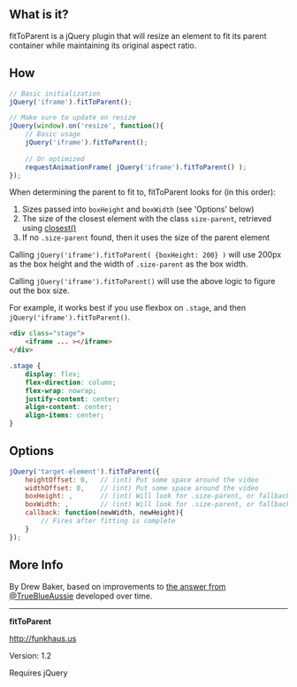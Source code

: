 ## What is it?

fitToParent is a jQuery plugin that will resize an element to fit its parent container while maintaining its original aspect ratio.

## How

```js
// Basic initialization
jQuery('iframe').fitToParent();

// Make sure to update on resize
jQuery(window).on('resize', function(){
    // Basic usage
    jQuery('iframe').fitToParent();
    
    // Or optimized
    requestAnimationFrame( jQuery('iframe').fitToParent() );
});
```

When determining the parent to fit to, fitToParent looks for (in this order):

1. Sizes passed into `boxHeight` and `boxWidth` (see 'Options' below)
1. The size of the closest element with the class `size-parent`, retrieved using [closest()](https://api.jquery.com/closest/)
1. If no `.size-parent` found, then it uses the size of the parent element

Calling `jQuery('iframe').fitToParent( {boxHeight: 200} )` will use 200px as the box height and the width of `.size-parent` as the box width.

Calling `jQuery('iframe').fitToParent()` will use the above logic to figure out the box size.

For example, it works best if you use flexbox on `.stage`, and then `jQuery('iframe').fitToParent()`.    

```html
<div class="stage">
    <iframe ... ></iframe>
</div>
```

```css
.stage {
    display: flex;
    flex-direction: column;
    flex-wrap: nowrap;
    justify-content: center;
    align-content: center;
    align-items: center;        
}
```

## Options
```js
jQuery('target-element').fitToParent({
    heightOffset: 0,   // (int) Put some space around the video
    widthOffset: 0,    // (int) Put some space around the video
    boxHeight: ,       // (int) Will look for .size-parent, or fallback to parent size
    boxWidth: ,        // (int) Will look for .size-parent, or fallback to parent size
    callback: function(newWidth, newHeight){
        // Fires after fitting is complete
    }
});
```

## More Info
By Drew Baker, based on improvements to [the answer from @TrueBlueAussie](http://stackoverflow.com/questions/18838963/proportionally-scale-iframe-to-fit-in-a-div-using-jquery) developed over time.

--------

__fitToParent__

http://funkhaus.us

Version: 1.2

Requires jQuery